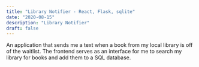 ```yaml
---
title: "Library Notifier - React, Flask, sqlite"
date: "2020-08-15"
description: "Library Notifier"
draft: false
---
```


An application that sends me a text when a book from my local library is off of the waitlist. The frontend serves as an interface for me to search my library for books and add them to a SQL database.
